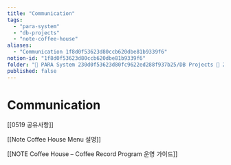 ```yaml
---
title: "Communication"
tags:
  - "para-system"
  - "db-projects"
  - "note-coffee-house"
aliases:
  - "Communication 1f8d0f53623d80ccb620dbe81b9339f6"
notion-id: "1f8d0f53623d80ccb620dbe81b9339f6"
folder: "🚀 PARA System 230d0f53623d80fc9622ed288f937b25/DB Projects 🚀 230d0f53623d8153bf62f23dd93ce93f/NOTE COFFEE HOUSE 프로젝트 1dbd0f53623d8037b87dd9f77ba11f65"
published: false
---
```


# Communication

[[0519 공유사항]]

[[Note Coffee House Menu 설명]]

[[NOTE Coffee House – Coffee Record Program 운영 가이드]]
